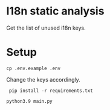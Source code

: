 # I18n static analysis 

Get the list of unused i18n keys.

# Setup

```
cp .env.example .env
```
Change the keys accordingly.
```
 pip install -r requirements.txt
```
```
python3.9 main.py
```

